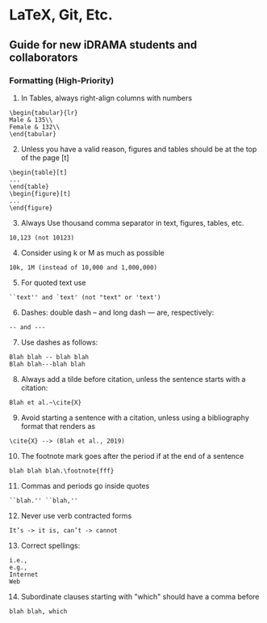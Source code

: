 # LaTeX, Git, Etc.
## Guide for new iDRAMA students and collaborators

### Formatting (High-Priority)

1. In Tables, always right-align columns with numbers
```
\begin{tabular}{lr}
Male & 135\\
Female & 132\\
\end{tabular}
```

2. Unless you have a valid reason, figures and tables should be at the top of the page [t]
```
\begin{table}[t]
...
\end{table}
\begin{figure}[t]
...
\end{figure}
```

3. Always Use thousand comma separator in text, figures, tables, etc.
```
10,123 (not 10123)
```

4. Consider using k or M as much as possible
```
10k, 1M (instead of 10,000 and 1,000,000)
```

5. For quoted text use
``` 
``text'' and `text' (not "text" or 'text')
```

6. Dashes: double dash &ndash; and long dash &mdash; are, respectively:
```
-- and ---
```

7. Use dashes as follows:
```
Blah blah -- blah blah
Blah blah---blah blah
```

8. Always add a tilde before citation, unless the sentence starts with a citation:
```
Blah et al.~\cite{X}
```

9. Avoid starting a sentence with a citation, unless using a bibliography format that renders as
```
\cite{X} --> (Blah et al., 2019)
```

10. The footnote mark goes after the period if at the end of a sentence
```
blah blah blah.\footnote{fff}
```

11. Commas and periods go inside quotes
```
``blah.'' ``blah,''
```

12. Never use verb contracted forms
```
It’s -> it is, can’t -> cannot
```

13. Correct spellings:
```
i.e.,
e.g.,
Internet
Web
```

14. Subordinate clauses starting with "which" should have a comma before
```
blah blah, which
```

